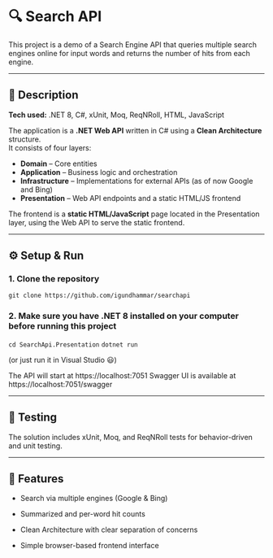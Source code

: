 # 🔍 Search API

This project is a demo of a Search Engine API that queries multiple search engines online for input words and returns the number of hits from each engine.

---

## 🧩 Description
**Tech used:** .NET 8, C#, xUnit, Moq, ReqNRoll, HTML, JavaScript  

The application is a **.NET Web API** written in C# using a **Clean Architecture** structure.  
It consists of four layers:
- **Domain** – Core entities  
- **Application** – Business logic and orchestration  
- **Infrastructure** – Implementations for external APIs (as of now Google and Bing)  
- **Presentation** – Web API endpoints and a static HTML/JS frontend  

The frontend is a **static HTML/JavaScript** page located in the Presentation layer, using the Web API to serve the static frontend.

---

## ⚙️ Setup & Run

### 1. Clone the repository
`git clone https://github.com/igundhammar/searchapi`

### 2. Make sure you have .NET 8 installed on your computer before running this project
`cd SearchApi.Presentation`
`dotnet run`

(or just run it in Visual Studio 😃)

The API will start at https://localhost:7051
Swagger UI is available at https://localhost:7051/swagger

---

## 🧪 Testing
The solution includes xUnit, Moq, and ReqNRoll tests for behavior-driven and unit testing.

---

## 🚀 Features
- Search via multiple engines (Google & Bing)

- Summarized and per-word hit counts

- Clean Architecture with clear separation of concerns

- Simple browser-based frontend interface


